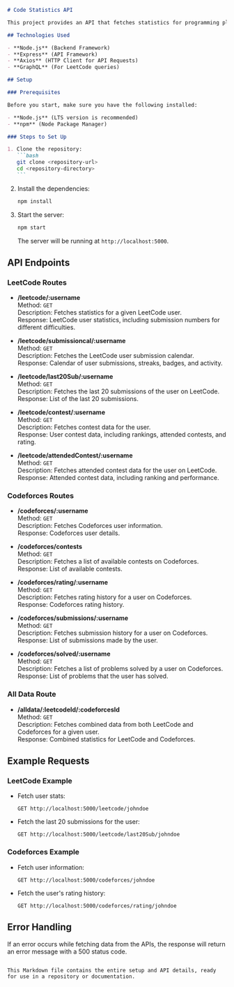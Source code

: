 ````markdown
# Code Statistics API

This project provides an API that fetches statistics for programming platforms such as **LeetCode** and **Codeforces**. It allows fetching user statistics, submission history, contest data, and more.

## Technologies Used

- **Node.js** (Backend Framework)
- **Express** (API Framework)
- **Axios** (HTTP Client for API Requests)
- **GraphQL** (For LeetCode queries)

## Setup

### Prerequisites

Before you start, make sure you have the following installed:

- **Node.js** (LTS version is recommended)
- **npm** (Node Package Manager)

### Steps to Set Up

1. Clone the repository:
   ```bash
   git clone <repository-url>
   cd <repository-directory>
   ```
````

2. Install the dependencies:

   ```bash
   npm install
   ```

3. Start the server:

   ```bash
   npm start
   ```

   The server will be running at `http://localhost:5000`.

## API Endpoints

### LeetCode Routes

- **/leetcode/:username**  
  Method: `GET`  
  Description: Fetches statistics for a given LeetCode user.  
  Response: LeetCode user statistics, including submission numbers for different difficulties.

- **/leetcode/submissioncal/:username**  
  Method: `GET`  
  Description: Fetches the LeetCode user submission calendar.  
  Response: Calendar of user submissions, streaks, badges, and activity.

- **/leetcode/last20Sub/:username**  
  Method: `GET`  
  Description: Fetches the last 20 submissions of the user on LeetCode.  
  Response: List of the last 20 submissions.

- **/leetcode/contest/:username**  
  Method: `GET`  
  Description: Fetches contest data for the user.  
  Response: User contest data, including rankings, attended contests, and rating.

- **/leetcode/attendedContest/:username**  
  Method: `GET`  
  Description: Fetches attended contest data for the user on LeetCode.  
  Response: Attended contest data, including ranking and performance.

### Codeforces Routes

- **/codeforces/:username**  
  Method: `GET`  
  Description: Fetches Codeforces user information.  
  Response: Codeforces user details.

- **/codeforces/contests**  
  Method: `GET`  
  Description: Fetches a list of available contests on Codeforces.  
  Response: List of available contests.

- **/codeforces/rating/:username**  
  Method: `GET`  
  Description: Fetches rating history for a user on Codeforces.  
  Response: Codeforces rating history.

- **/codeforces/submissions/:username**  
  Method: `GET`  
  Description: Fetches submission history for a user on Codeforces.  
  Response: List of submissions made by the user.

- **/codeforces/solved/:username**  
  Method: `GET`  
  Description: Fetches a list of problems solved by a user on Codeforces.  
  Response: List of problems that the user has solved.

### All Data Route

- **/alldata/:leetcodeId/:codeforcesId**  
  Method: `GET`  
  Description: Fetches combined data from both LeetCode and Codeforces for a given user.  
  Response: Combined statistics for LeetCode and Codeforces.

## Example Requests

### LeetCode Example

- Fetch user stats:

  ```http
  GET http://localhost:5000/leetcode/johndoe
  ```

- Fetch the last 20 submissions for the user:
  ```http
  GET http://localhost:5000/leetcode/last20Sub/johndoe
  ```

### Codeforces Example

- Fetch user information:

  ```http
  GET http://localhost:5000/codeforces/johndoe
  ```

- Fetch the user's rating history:
  ```http
  GET http://localhost:5000/codeforces/rating/johndoe
  ```

## Error Handling

If an error occurs while fetching data from the APIs, the response will return an error message with a 500 status code.

```

This Markdown file contains the entire setup and API details, ready for use in a repository or documentation.
```
